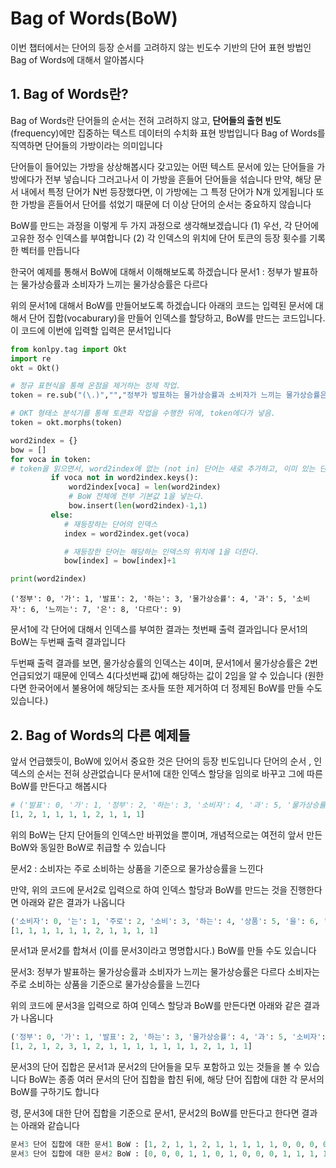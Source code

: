 # Bag of Words(BoW)

이번 챕터에서는 단어의 등장 순서를 고려하지 않는 빈도수 기반의 단어 표현 방법인 Bag of Words에 대해서 알아봅시다

## 1. Bag of Words란?

Bag of Words란 단어들의 순서는 전혀 고려하지 않고, **단어들의 출현 빈도**(frequency)에만 집중하는 텍스트 데이터의 수치화 표현 방법입니다 
Bag of Words를 직역하면 단어들의 가방이라는 의미입니다

단어들이 들어있는 가방을 상상해봅시다 갖고있는 어떤 텍스트 문서에 있는 단어들을 가방에다가 전부 넣습니다 그러고나서 이 가방을 흔들어 단어들을 섞습니다 만약, 해당 문서 내에서 특정 단어가 N번 등장했다면, 이 가방에는 그 특정 단어가 N개 있게됩니다 또한 가방을 흔들어서 단어를 섞었기 때문에 더 이상 단어의 순서는 중요하지 않습니다

BoW를 만드는 과정을 이렇게 두 가지 과정으로 생각해보겠습니다
(1) 우선, 각 단어에 고유한 정수 인덱스를 부여합니다
(2) 각 인덱스의 위치에 단어 토큰의 등장 횟수를 기록한 벡터를 만듭니다

한국어 예제를 통해서 BoW에 대해서 이해해보도록 하겠습니다
문서1 : 정부가 발표하는 물가상승률과 소비자가 느끼는 물가상승률은 다르다

위의 문서1에 대해서 BoW를 만들어보도록 하겠습니다 아래의 코드는 입력된 문서에 대해서 단어 집합(vocaburary)을 만들어 인덱스를 할당하고, BoW를 만드는 코드입니다. 이 코드에 이번에 입력할 입력은 문서1입니다

```py
from konlpy.tag import Okt
import re  
okt = Okt()  

# 정규 표현식을 통해 온점을 제거하는 정제 작업.  
token = re.sub("(\.)","","정부가 발표하는 물가상승률과 소비자가 느끼는 물가상승률은 다르다.")  

# OKT 형태소 분석기를 통해 토큰화 작업을 수행한 뒤에, token에다가 넣음.  
token = okt.morphs(token)  

word2index = {}  
bow = []  
for voca in token:  
# token을 읽으면서, word2index에 없는 (not in) 단어는 새로 추가하고, 이미 있는 단어는 넘깁니다.   
         if voca not in word2index.keys():  
             word2index[voca] = len(word2index)  
             # BoW 전체에 전부 기본값 1을 넣는다.
             bow.insert(len(word2index)-1,1)
         else:
            # 재등장하는 단어의 인덱스
            index = word2index.get(voca)

            # 재등장한 단어는 해당하는 인덱스의 위치에 1을 더한다.
            bow[index] = bow[index]+1

print(word2index)  
```

```
('정부': 0, '가': 1, '발표': 2, '하는': 3, '물가상승률': 4, '과': 5, '소비자': 6, '느끼는': 7, '은': 8, '다르다': 9)  
```

문서1에 각 단어에 대해서 인덱스를 부여한 결과는 첫번째 출력 결과입니다 문서1의 BoW는 두번째 출력 결과입니다 

두번째 출력 결과를 보면, 물가상승률의 인덱스는 4이며, 문서1에서 물가상승률은 2번 언급되었기 때문에 인덱스 4(다섯번째 값)에 해당하는 값이 2임을 알 수 있습니다 (원한다면 한국어에서 불용어에 해당되는 조사들 또한 제거하여 더 정제된 BoW를 만들 수도 있습니다.)

## 2. Bag of Words의 다른 예제들

앞서 언급했듯이, BoW에 있어서 중요한 것은 단어의 등장 빈도입니다 단어의 순서 , 인덱스의 순서는 전혀 상관없습니다 문서1에 대한 인덱스 할당을 임의로 바꾸고 그에 따른 BoW를 만든다고 해봅시다 

```py
# ('발표': 0, '가': 1, '정부': 2, '하는': 3, '소비자': 4, '과': 5, '물가상승률': 6, '느끼는': 7, '은': 8, '다르다': 9)  
[1, 2, 1, 1, 1, 1, 2, 1, 1, 1]  
```
위의 BoW는 단지 단어들의 인덱스만 바뀌었을 뿐이며, 개념적으로는 여전히 앞서 만든 BoW와 동일한 BoW로 취급할 수 있습니다

문서2 : 소비자는 주로 소비하는 상품을 기준으로 물가상승률을 느낀다

만약, 위의 코드에 문서2로 입력으로 하여 인덱스 할당과 BoW를 만드는 것을 진행한다면 아래와 같은 결과가 나옵니다
```py
('소비자': 0, '는': 1, '주로': 2, '소비': 3, '하는': 4, '상품': 5, '을': 6, '기준': 7, '으로': 8, '물가상승률': 9, '느낀다': 10)  
[1, 1, 1, 1, 1, 1, 2, 1, 1, 1, 1]
```
문서1과 문서2를 합쳐서 (이를 문서3이라고 명명합시다.) BoW를 만들 수도 있습니다

문서3: 정부가 발표하는 물가상승률과 소비자가 느끼는 물가상승률은 다르다 소비자는 주로 소비하는 상품을 기준으로 물가상승률을 느낀다

위의 코드에 문서3을 입력으로 하여 인덱스 할당과 BoW를 만든다면 아래와 같은 결과가 나옵니다
```py
('정부': 0, '가': 1, '발표': 2, '하는': 3, '물가상승률': 4, '과': 5, '소비자': 6, '느끼는': 7, '은': 8, '다르다': 9, '는': 10, '주로': 11, '소비': 12, '상품': 13, '을': 14, '기준': 15, '으로': 16, '느낀다': 17)  
[1, 2, 1, 2, 3, 1, 2, 1, 1, 1, 1, 1, 1, 1, 2, 1, 1, 1]  
```
문서3의 단어 집합은 문서1과 문서2의 단어들을 모두 포함하고 있는 것들을 볼 수 있습니다
BoW는 종종 여러 문서의 단어 집합을 합친 뒤에, 해당 단어 집합에 대한 각 문서의 BoW를 구하기도 합니다

령, 문서3에 대한 단어 집합을 기준으로 문서1, 문서2의 BoW를 만든다고 한다면 결과는 아래와 같습니다
```py
문서3 단어 집합에 대한 문서1 BoW : [1, 2, 1, 1, 2, 1, 1, 1, 1, 1, 0, 0, 0, 0, 0, 0, 0, 0]  
문서3 단어 집합에 대한 문서2 BoW : [0, 0, 0, 1, 1, 0, 1, 0, 0, 0, 1, 1, 1, 1, 2, 1, 1, 1] 
```



